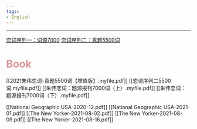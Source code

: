 ```yaml
---
tags:
- English
---
```

---

[恋词序列一：词源7000](https://www.bilibili.com/video/BV12E411B7A5/?spm_id_from=333.788.recommend_more_video.0&vd_source=99b31898c1408d1d4c4fe207c39caefd)
[恋词序列二：真题5500词](https://www.bilibili.com/video/BV1RU4y1p7pF/?spm_id_from=333.337.search-card.all.click&vd_source=99b31898c1408d1d4c4fe207c39caefd)

# <font color="#d99694">Book</font>
[[2021朱伟恋词-真题5500词【增值版】.myfile.pdf]]
[[恋词序列二5500词.myfile.pdf]]
[[朱伟恋词：题源报刊7000词（上）.myfile.pdf]]
[[朱伟恋词：题源报刊7000词（下）.myfile.pdf]]

[[National Geographic USA-2020-12.pdf]]
[[National Geographic USA-2021-01.pdf]]
[[The New Yorker-2021-08-02.pdf]]
[[The New Yorker-2021-08-09.pdf]]
[[The New Yorker-2021-08-16.pdf]]